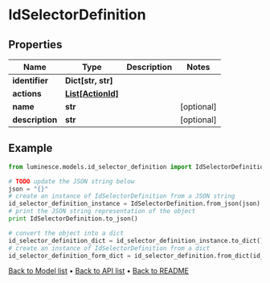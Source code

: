 # IdSelectorDefinition


## Properties
Name | Type | Description | Notes
------------ | ------------- | ------------- | -------------
**identifier** | **Dict[str, str]** |  | 
**actions** | [**List[ActionId]**](ActionId.md) |  | 
**name** | **str** |  | [optional] 
**description** | **str** |  | [optional] 

## Example

```python
from luminesce.models.id_selector_definition import IdSelectorDefinition

# TODO update the JSON string below
json = "{}"
# create an instance of IdSelectorDefinition from a JSON string
id_selector_definition_instance = IdSelectorDefinition.from_json(json)
# print the JSON string representation of the object
print IdSelectorDefinition.to_json()

# convert the object into a dict
id_selector_definition_dict = id_selector_definition_instance.to_dict()
# create an instance of IdSelectorDefinition from a dict
id_selector_definition_form_dict = id_selector_definition.from_dict(id_selector_definition_dict)
```
[Back to Model list](../README.md#documentation-for-models) &#8226; [Back to API list](../README.md#documentation-for-api-endpoints) &#8226; [Back to README](../README.md)


